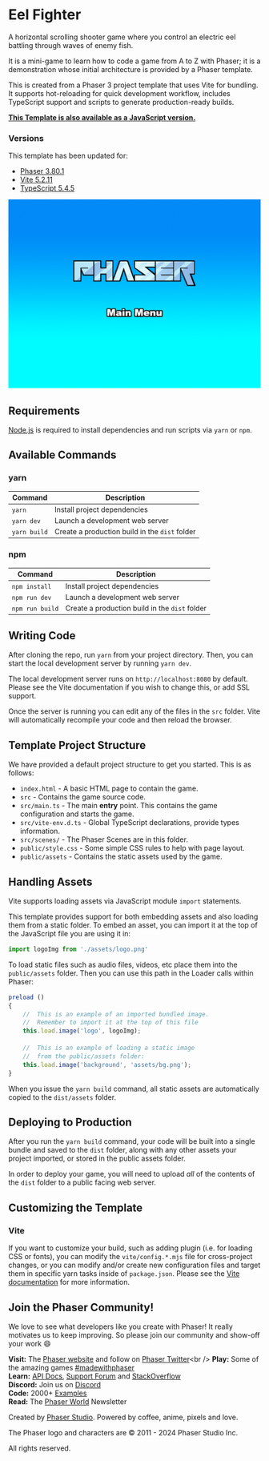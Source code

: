 # Eel Fighter

A horizontal scrolling shooter game where you control an electric eel battling
through waves of enemy fish.

It is a mini-game to learn how to code a game from A to Z with
Phaser; it is a demonstration whose initial architecture is provided by a Phaser
template.

This is created from a Phaser 3 project template that uses Vite for bundling. It
supports hot-reloading for quick development workflow, includes TypeScript
support and scripts to generate production-ready builds.

**[This Template is also available as a JavaScript version.](https://github.com/phaserjs/template-vite)**

### Versions

This template has been updated for:

- [Phaser 3.80.1](https://github.com/phaserjs/phaser)
- [Vite 5.2.11](https://github.com/vitejs/vite)
- [TypeScript 5.4.5](https://github.com/microsoft/TypeScript)

![screenshot](screenshot.png)

## Requirements

[Node.js](https://nodejs.org) is required to install dependencies and run
scripts via `yarn` or `npm`.

## Available Commands

### yarn

| Command         | Description                                    |
|-----------------|------------------------------------------------|
| `yarn`          | Install project dependencies                   |
| `yarn dev`      | Launch a development web server                |
| `yarn build`    | Create a production build in the `dist` folder |

### npm

| Command         | Description                                    |
|-----------------|------------------------------------------------|
| `npm install`   | Install project dependencies                   |
| `npm run dev`   | Launch a development web server                |
| `npm run build` | Create a production build in the `dist` folder |

## Writing Code

After cloning the repo, run `yarn` from your project directory. Then, you
can start the local development server by running `yarn dev`.

The local development server runs on `http://localhost:8080` by default. Please
see the Vite documentation if you wish to change this, or add SSL support.

Once the server is running you can edit any of the files in the `src` folder.
Vite will automatically recompile your code and then reload the browser.

## Template Project Structure

We have provided a default project structure to get you started. This is as follows:

- `index.html` - A basic HTML page to contain the game.
- `src` - Contains the game source code.
- `src/main.ts` - The main **entry** point. This contains the game configuration and starts the game.
- `src/vite-env.d.ts` - Global TypeScript declarations, provide types information.
- `src/scenes/` - The Phaser Scenes are in this folder.
- `public/style.css` - Some simple CSS rules to help with page layout.
- `public/assets` - Contains the static assets used by the game.

## Handling Assets

Vite supports loading assets via JavaScript module `import` statements.

This template provides support for both embedding assets and also loading them
from a static folder. To embed an asset, you can import it at the top of the
JavaScript file you are using it in:

```js
import logoImg from './assets/logo.png'
```

To load static files such as audio files, videos, etc place them into
the `public/assets` folder. Then you can use this path in the Loader calls
within Phaser:

```js
preload ()
{
    //  This is an example of an imported bundled image.
    //  Remember to import it at the top of this file
    this.load.image('logo', logoImg);

    //  This is an example of loading a static image
    //  from the public/assets folder:
    this.load.image('background', 'assets/bg.png');
}
```

When you issue the `yarn build` command, all static assets are automatically
copied to the `dist/assets` folder.

## Deploying to Production

After you run the `yarn build` command, your code will be built into a single
bundle and saved to the `dist` folder, along with any other assets your project
imported, or stored in the public assets folder.

In order to deploy your game, you will need to upload *all* of the contents of
the `dist` folder to a public facing web server.

## Customizing the Template

### Vite

If you want to customize your build, such as adding plugin (i.e. for loading CSS
or fonts), you can modify the `vite/config.*.mjs` file for cross-project
changes, or you can modify and/or create new configuration files and target them
in specific yarn tasks inside of `package.json`. Please see
the [Vite documentation](https://vitejs.dev/) for more information.

## Join the Phaser Community!

We love to see what developers like you create with Phaser! It really motivates
us to keep improving. So please join our community and show-off your work 😄

**Visit:** The [Phaser website](https://phaser.io) and follow on [Phaser Twitter](https://twitter.com/phaser_)<br />
**Play:** Some of the amazing games [#madewithphaser](https://twitter.com/search?q=%23madewithphaser&src=typed_query&f=live)<br />
**Learn:** [API Docs](https://newdocs.phaser.io), [Support Forum](https://phaser.discourse.group/) and [StackOverflow](https://stackoverflow.com/questions/tagged/phaser-framework)<br />
**Discord:** Join us on [Discord](https://discord.gg/phaser)<br />
**Code:** 2000+ [Examples](https://labs.phaser.io)<br />
**Read:** The [Phaser World](https://phaser.io/community/newsletter) Newsletter<br />

Created by [Phaser Studio](mailto:support@phaser.io). Powered by coffee, anime, pixels and love.

The Phaser logo and characters are &copy; 2011 - 2024 Phaser Studio Inc.

All rights reserved.
